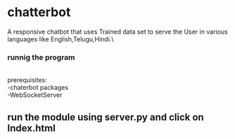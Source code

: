 # chatterbot
A responsive chatbot that uses Trained data set to serve the User in various languages like English,Telugu,Hindi.\
### runnig the program
\
prerequisites:\
-chaterbot packages\
-WebSocketServer

## run the module using server.py and click on  Index.html

